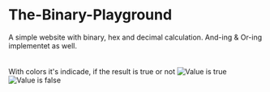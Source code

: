 # The-Binary-Playground
A simple website with binary, hex and decimal calculation.
And-ing & Or-ing implementet as well.
<br><br><br>
With colors it's indicade, if the result is true or not
![Value is true](https://gyazo.com/2c8142bdfc508668c2fbe946a8303841)
![Value is false](https://gyazo.com/cea6e0ee040c1fed6aa86f523b7ebcd8)
